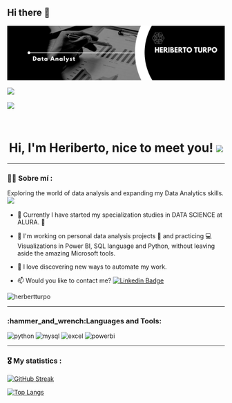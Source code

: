 ## Hi there 👋
<div id="header" align="center">
  <img decoding="async" src="https://github.com/herbertturpo/herbertturpo/blob/main/DataAnalystLinkedInBanner.png" width="800"/>
</div>

[![](https://img.shields.io/badge/LinkedIn-0077B5?style=for-the-badge&logo=linkedin&logoColor=white)](https://www.linkedin.com)

[![](https://img.shields.io/badge/YouTube-red?style=for-the-badge&logo=youtube&logoColor=white)](https://www.youtube.com/)



<div id="badges" align="center">
<img decoding="async" src="https://visitor-badge-reloaded.herokuapp.com/badge?page_id=herbertturpo.herbertturpo&color=00cf00" alt=""/>

<h1>
  Hi, I'm Heriberto, nice to meet you!
  <img decoding="async" src="https://media.giphy.com/media/hvRJCLFzcasrR4ia7z/giphy.gif" width="30px"/>
</h1>

---
 <div id="header" align="left">

### :man_technologist: Sobre mí :

Exploring the world of data analysis and expanding my Data Analytics skills. <img decoding="async" src="https://media.giphy.com/media/WUlplcMpOCEmTGBtBW/giphy.gif" width="30">

* :telescope: Currently I have started my specialization studies in DATA SCIENCE at ALURA. :muscle:

* :seedling: I'm working on personal data analysis projects :blue_book: and practicing :computer:  Visualizations in Power BI, SQL language and Python, without leaving aside the amazing Microsoft tools.

* :heartbeat: I love discovering new ways to automate my work.

* :mailbox: Would you like to contact me? [![Linkedin Badge](https://img.shields.io/badge/-Heriberto-blue?style=flat&logo=Linkedin&logoColor=white)](https://www.linkedin.com)

<!--
**herbertturpo/herbertturpo** is a ✨ _special_ ✨ repository because its `README.md` (this file) appears on your GitHub profile.

Here are some ideas to get you started:

- 🔭 I’m currently working on ...
- 🌱 I’m currently learning ...
- 👯 I’m looking to collaborate on ...
- 🤔 I’m looking for help with ...
- 💬 Ask me about ...
- 📫 How to reach me: ...
- 😄 Pronouns: ...
- ⚡ Fun fact: ...
-->


<p align="left"> <img src="https://komarev.com/ghpvc/?username=herbertturpo&label=Profile%20views&color=0e75b6&style=flat" alt="herbertturpo" /> </p>

<p align="left">
</p>

---

<h3 align="left">:hammer_and_wrench:Languages and Tools:</h3>
<div id="header" align="left">
    <img decoding="async" src="https://img.shields.io/badge/Python-3776AB?style=for-the-badge&logo=python&logoColor=white" alt="python"/>
  </a>
    <img decoding="async" src="https://img.shields.io/badge/MySQL-6DB33F?style=for-the-badge&logo=mysql&logoColor=white" alt="mysql"/>
  </a>
 <img decoding="async" src="https://img.shields.io/badge/Microsoft_Excel-217346?style=for-the-badge&logo=microsoft-excel&logoColor=white" alt="excel"/>
  </a>
 <img decoding="async" src="https://img.shields.io/badge/Power_BI-FFBE00?style=for-the-badge&logo=Power-BI&logoColor=white" alt="powerbi"/>
  </a>

</div>


---

### :medal_military: My statistics  :

[![GitHub Streak](http://github-readme-streak-stats.herokuapp.com?user=noelianav91&theme=dark&background=000000)](https://git.io/streak-stats)


[![Top Langs](https://github-readme-stats.vercel.app/api/top-langs/?username=herbertturpo&layout=compact&theme=vision-friendly-dark)](https://github.com/anuraghazra/github-readme-stats)
